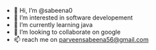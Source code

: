 - 👋 Hi, I’m @sabeena0
- 👀 I’m interested in software developement
- 🌱 I’m currently learning java
- 💞️ I’m looking to collaborate on google
- 📫  reach me on parveensabeena56@gmail.com

<!---
sabeena0/sabeena0 is a ✨ special ✨ repository because its `README.md` (this file) appears on your GitHub profile.
You can click the Preview link to take a look at your changes.
--->
